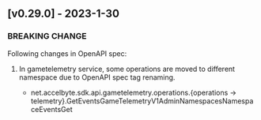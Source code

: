 <a name="v0.29.0"></a>
## [v0.29.0] - 2023-1-30

### BREAKING CHANGE

Following changes in OpenAPI spec:

1. In gametelemetry service, some operations are moved to different namespace due to OpenAPI spec tag renaming.

   - net.accelbyte.sdk.api.gametelemetry.operations.{operations -> telemetry}.GetEventsGameTelemetryV1AdminNamespacesNamespaceEventsGet

